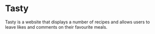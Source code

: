 # Tasty
Tasty is a website that displays a number of recipes and allows users to leave likes and comments on their favourite meals.
